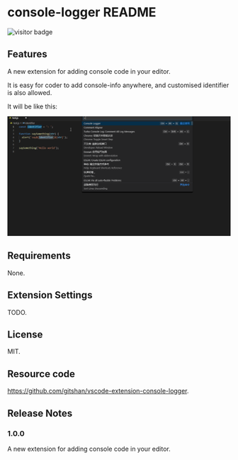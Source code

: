 # console-logger README

![visitor badge](https://visitor-badge.glitch.me/badge?page_id=febaoshan.vscode-extension-console-logger)

## Features

A new extension for adding console code in your editor.

It is easy for coder to add console-info anywhere, and customised identifier is also allowed.

It will be like this:

![feature X](images/console-logger.gif)

## Requirements

None.

## Extension Settings

TODO.

## License

MIT.

## Resource code

https://github.com/gitshan/vscode-extension-console-logger.

## Release Notes

### 1.0.0

A new extension for adding console code in your editor.
